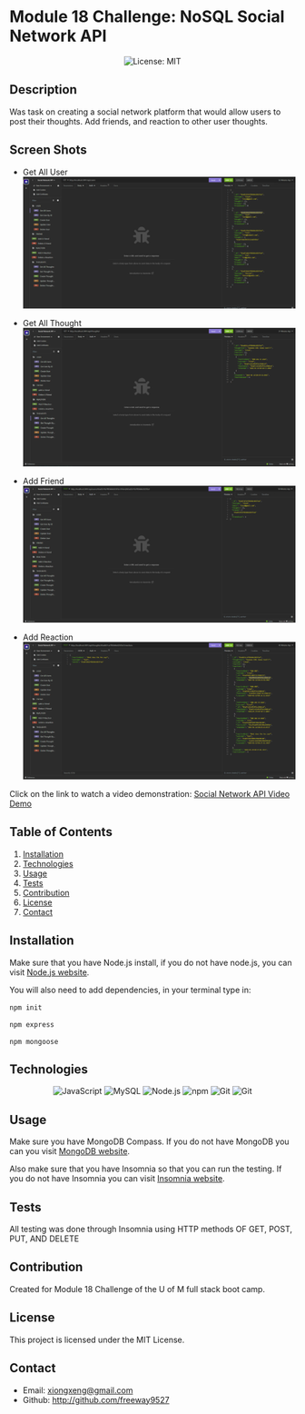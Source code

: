 # Module 18 Challenge: NoSQL Social Network API

<p align="center">
  <img src="https://img.shields.io/badge/License-MIT-blue" alt="License: MIT">
</p>

## Description

Was task on creating a social network platform that would allow users to post their thoughts. Add friends, and reaction to other user thoughts.

## Screen Shots
* Get All User
![Alt text](images/GetUser.png)

* Get All Thought
![Alt text](images/getAllThoughts.png)

* Add Friend
![Alt text](images/addFriends.png)

* Add Reaction
![Alt text](images/addReaction.png)

 Click on the link to watch a video demonstration: 
[Social Network API Video Demo]( https://drive.google.com/file/d/1A2ia9wEHiw3RpEwM2z6MV8ycYj1XSRRI/view)

## Table of Contents
1. [Installation](#installation)
2. [Technologies](#technologies)
3. [Usage](#usage)
4. [Tests](#tests)
5. [Contribution](#contribution)
6. [License](#license)
7. [Contact](#contact)

## Installation
Make sure that you have Node.js install, if you do not have node.js, you can visit [Node.js website](https://nodejs.org/en).

You will also need to add dependencies, in your terminal type in:

```
npm init
```
```
npm express
```
```
npm mongoose
```

## Technologies

<p align="center">
  <img src="https://img.shields.io/badge/-JavaScript-blue?logo=JavaScript&logoColor=white" alt="JavaScript">
  <img src="https://img.shields.io/badge/-MongoDB-Green?logo=MongoDB&logoColor=white" alt="MySQL">
  <img src="https://img.shields.io/badge/-Node.js-purple?logo=Node.js&logoColor=white" alt="Node.js">
  <img src="https://img.shields.io/badge/-npm-CB3837?logo=npm&logoColor=white" alt="npm">
  <img src="https://img.shields.io/badge/-Git-orange?logo=Git&logoColor=white" alt="Git">
  <img src="https://img.shields.io/badge/-Insomnia-purple?logo=Git&logoColor=white" alt="Git">
</p>

## Usage

Make sure you have MongoDB Compass. If you do not have MongoDB you can you visit [MongoDB website](https://www.mongodb.com/try/download/community).

Also make sure that you have Insomnia so that you can run the testing. If you do not have Insomnia you can visit [Insomnia website](https://insomnia.rest/download).

## Tests

All testing was done through Insomnia using HTTP methods OF GET, POST, PUT, AND DELETE

## Contribution

Created for Module 18 Challenge of the U of M full stack boot camp.

## License

This project is licensed under the MIT License.

## Contact

 * Email: xiongxeng@gmail.com
 * Github: http://github.com/freeway9527

